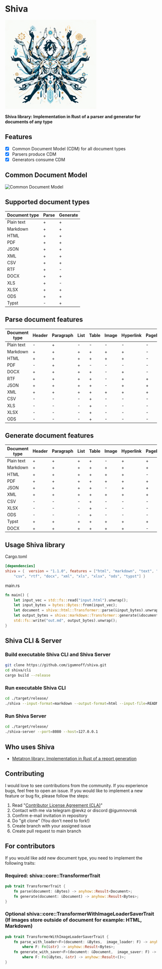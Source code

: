 # Shiva

![shiva](https://github.com/igumnoff/shiva/raw/HEAD/logo.png)

**Shiva library: Implementation in Rust of a parser and generator for documents of any type**

## Features
- [x] Common Document Model (CDM) for all document types
- [x] Parsers produce CDM
- [x] Generators consume CDM

## Common Document Model

![Common Document Model](https://github.com/igumnoff/shiva/raw/HEAD/CDM.png)


## Supported document types

| Document type | Parse | Generate |
|---------------|-------|----------|
| Plain text    | +     | +        |
| Markdown      | +     | +        |
| HTML          | +     | +        |
| PDF           | +     | +        |
| JSON          | +     | +        |
| XML           | +     | +        |
| CSV           | +     | +        |
| RTF           | +     | -        |
| DOCX          | +     | +        |
| XLS           | +     | -        |
| XLSX          | +     | +        |
| ODS           | +     | +        |
| Typst         | -     | +        |


## Parse document features

| Document type | Header | Paragraph | List | Table | Image | Hyperlink | PageHeader | PageFooter |
|---------------|--------|-----------|------|-------|-------|-----------|------------|------------|
| Plain text    | -      | +         | -    | -     | -     | -         | -          | -          |
| Markdown      | +      | +         | +    | +     | +     | +         | -          | -          |
| HTML          | +      | +         | +    | +     | +     | +         | -          | -          |
| PDF           | -      | +         | +    | -     | -     | -         | -          | -          |
| DOCX          | +      | +         | +    | +     | -     | +         | -          | -          |
| RTF           | +      | +         | +    | +     | -     | +         | +          | +          |
| JSON          | +      | +         | +    | +     | -     | +         | +          | +          |
| XML           | +      | +         | +    | +     | +     | +         | +          | +          |
| CSV           | -      | -         | -    | +     | -     | -         | -          | -          |
| XLS           | -      | -         | -    | +     | -     | -         | -          | -          |
| XLSX          | -      | -         | -    | +     | -     | -         | -          | -          |
| ODS           | -      | -         | -    | +     | -     | -         | -          | -          |

## Generate document features

| Document type | Header | Paragraph | List | Table | Image | Hyperlink | PageHeader | PageFooter |
|---------------|--------|-----------|------|-------|-------|-----------|------------|------------|
| Plain text    | +      | +         | +    | +     | -     | +         | +          | +          |
| Markdown      | +      | +         | +    | +     | +     | +         | +          | +          |
| HTML          | +      | +         | +    | +     | +     | +         | -          | -          |
| PDF           | +      | +         | +    | +     | +     | +         | +          | +          |
| JSON          | +      | +         | +    | +     | -     | +         | +          | +          |
| XML           | +      | +         | +    | +     | +     | +         | +          | +          |
| CSV           | -      | -         | -    | +     | -     | -         | -          | -          |
| XLSX          | -      | -         | -    | +     | -     | -         | -          | -          |
| ODS           | -      | -         | -    | +     | -     | -         | -          | -          |
| Typst         | +      | +         | +    | +     | +     | +         | +          | +          |
| DOCX          | +      | +         | +    | +     | +     | +         | -          | -          |


## Usage Shiva library

Cargo.toml
```toml
[dependencies]
shiva = {  version = "1.1.0", features = ["html", "markdown", "text", "pdf", "json", 
    "csv", "rtf", "docx", "xml", "xls", "xlsx", "ods", "typst"] }
```

main.rs
```rust
fn main() {
    let input_vec = std::fs::read("input.html").unwrap();
    let input_bytes = bytes::Bytes::from(input_vec);
    let document = shiva::html::Transformer::parse(&input_bytes).unwrap();
    let output_bytes = shiva::markdown::Transformer::generate(&document).unwrap();
    std::fs::write("out.md", output_bytes).unwrap();
}
```


## Shiva CLI & Server
### Build executable Shiva CLI and Shiva Server
```bash
git clone https://github.com/igumnoff/shiva.git
cd shiva/cli
cargo build --release
```
### Run executable Shiva CLI
```bash
cd ./target/release/
./shiva --input-format=markdown --output-format=html --input-file=README.md --output-file=README.html
```

### Run Shiva Server
```bash
cd ./target/release/
./shiva-server --port=8080 --host=127.0.0.1
```

## Who uses Shiva
- [Metatron library: Implementation in Rust of a report generation](https://github.com/igumnoff/metatron)


## Contributing
I would love to see contributions from the community. If you experience bugs, feel free to open an issue. If you would like to implement a new feature or bug fix, please follow the steps:
1. Read "[Contributor License Agreement (CLA)](https://github.com/igumnoff/shiva/blob/main/CLA)"
2. Contact with me via telegram @ievkz or discord @igumnovnsk
3. Confirm e-mail invitation in repository
4. Do "git clone" (You don't need to fork!)
5. Create branch with your assigned issue
6. Create pull request to main branch

## For contributors

If you would like add new document type, you need to implement the following traits:

### Required: shiva::core::TransformerTrait
```rust
pub trait TransformerTrait {
    fn parse(document: &Bytes) -> anyhow::Result<Document>;
    fn generate(document: &Document) -> anyhow::Result<Bytes>;
}

```


### Optional shiva::core::TransformerWithImageLoaderSaverTrait (If images store outside of document for example: HTML, Markdown)

```rust
pub trait TransformerWithImageLoaderSaverTrait {
    fn parse_with_loader<F>(document: &Bytes,  image_loader: F) -> anyhow::Result<Document>
        where F: Fn(&str) -> anyhow::Result<Bytes>;
    fn generate_with_saver<F>(document: &Document,  image_saver: F) -> anyhow::Result<Bytes>
        where F: Fn(&Bytes, &str) -> anyhow::Result<()>;
}
```


